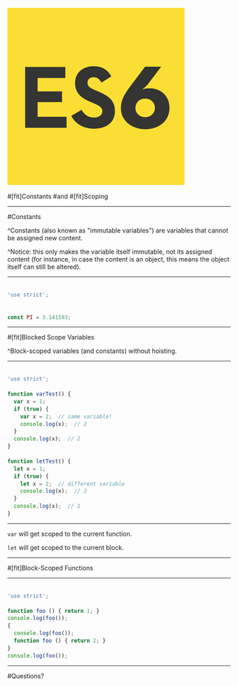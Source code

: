 ![left](img/es6-logo.png)

#[fit]Constants 
#and
#[fit]Scoping

---

#Constants

^Constants (also known as "immutable variables") are variables that cannot be assigned new content.

^Notice: this only makes the variable itself immutable, not its assigned content (for instance, in case the content is an object, this means the object itself can still be altered).

---

```javascript

'use strict';


const PI = 3.141593;

```

---

#[fit]Blocked Scope Variables

^Block-scoped variables (and constants) without hoisting.

---

```javascript

'use strict';

function varTest() {
  var x = 1;
  if (true) {
    var x = 2;  // same variable!
    console.log(x);  // 2
  }
  console.log(x);  // 2
}

function letTest() {
  let x = 1;
  if (true) {
    let x = 2;  // different variable
    console.log(x);  // 2
  }
  console.log(x);  // 1
}

```

---

```var``` will get scoped to the current function.

```let``` will get scoped to the current block.

---

#[fit]Block-Scoped Functions

---

```javascript

'use strict';

function foo () { return 1; }
console.log(foo());
{
  console.log(foo());
  function foo () { return 2; }
}
console.log(foo());

```

---

#Questions?
